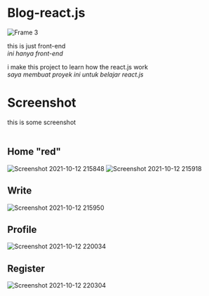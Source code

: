 # Blog-react.js

![Frame 3](https://user-images.githubusercontent.com/73828109/136982770-dbe82b9c-105b-468f-8d1d-a71bd361c2e4.png)<br>

<p>this is just front-end<br>
<i>ini hanya front-end</i><br></p>
<p>i make this project to learn how the react.js work<br>
<i>saya membuat proyek ini untuk belajar react.js</i></p>

# Screenshot
this is some screenshot<br><br>

## Home "red"
![Screenshot 2021-10-12 215848](https://user-images.githubusercontent.com/73828109/136982667-bf85c70d-07ef-4f89-a94f-ca1d09e45187.png)
![Screenshot 2021-10-12 215918](https://user-images.githubusercontent.com/73828109/136982699-0d7dd747-c64b-4eb2-8218-a19b16df9d77.png)

## Write
![Screenshot 2021-10-12 215950](https://user-images.githubusercontent.com/73828109/136982709-cd275766-9e58-4e7a-8995-cd1835fe4fdc.png)

## Profile
![Screenshot 2021-10-12 220034](https://user-images.githubusercontent.com/73828109/136982724-add5f1f9-e62b-4f3b-a29d-8a6e4211b669.png)

## Register
![Screenshot 2021-10-12 220304](https://user-images.githubusercontent.com/73828109/136982736-31a096f9-8990-49bb-aace-9d0c31dd41cb.png)


